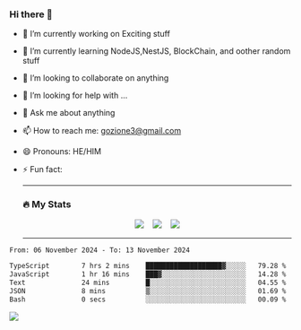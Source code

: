 ### Hi there 👋

<!--
**charlieScript/charlieScript** is a ✨ _special_ ✨ repository because its `README.md` (this file) appears on your GitHub profile.

Here are some ideas to get you started: -->

- 🔭 I’m currently working on Exciting stuff
- 🌱 I’m currently learning NodeJS,NestJS, BlockChain, and oother random stuff
- 👯 I’m looking to collaborate on anything
- 🤔 I’m looking for help with ...
- 💬 Ask me about anything
- 📫 How to reach me: gozione3@gmail.com
- 😄 Pronouns: HE/HIM
- ⚡ Fun fact:


  ---

  ### :fire: My Stats

  <div id="stats" align="center">
  <img src="http://github-readme-streak-stats.herokuapp.com?user=charlieScript&theme=dark&date_format=M%20j%5B%2C%20Y%5D" />&nbsp;&nbsp;&nbsp;
  <img src="https://github-readme-stats.vercel.app/api/top-langs/?username=charlieScript&layout=compact&theme=vision-friendly-dark"/>&nbsp;&nbsp;&nbsp;
  <img src="https://github-readme-stats.vercel.app/api?username=charlieScript&show_icons=true&theme=radical"/>
  </div>

  ---



<!--START_SECTION:waka-->

```txt
From: 06 November 2024 - To: 13 November 2024

TypeScript        7 hrs 2 mins    ███████████████████▓░░░░░   79.28 %
JavaScript        1 hr 16 mins    ███▓░░░░░░░░░░░░░░░░░░░░░   14.28 %
Text              24 mins         █░░░░░░░░░░░░░░░░░░░░░░░░   04.55 %
JSON              8 mins          ▒░░░░░░░░░░░░░░░░░░░░░░░░   01.69 %
Bash              0 secs          ░░░░░░░░░░░░░░░░░░░░░░░░░   00.09 %
```

<!--END_SECTION:waka-->
![](https://komarev.com/ghpvc/?username=charlieScript)
